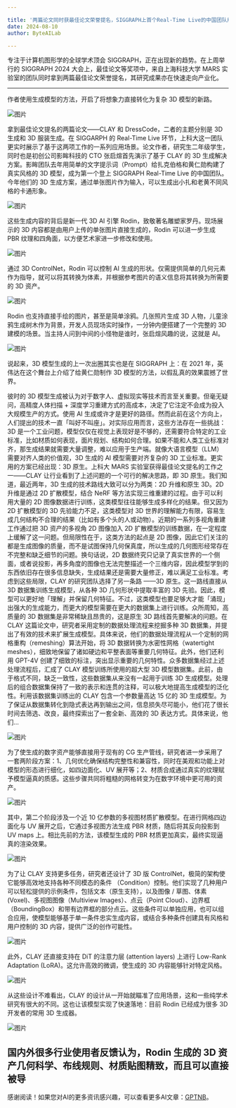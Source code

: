 ```yaml
---

title: '两篇论文同时获最佳论文荣誉提名，SIGGRAPH上首个Real-Time Live的中国团队用生成式AI创建3D世界'
date: 2024-08-10
author: ByteAILab

---
```


专注于计算机图形学的全球学术顶会 SIGGRAPH，正在出现新的趋势。在上周举行的 SIGGRAPH 2024 大会上，最佳论文等奖项中，来自上海科技大学 MARS 实验室的团队同时拿到两篇最佳论文荣誉提名，其研究成果亦在快速走向产业化。

---
作者使用生成模型的方法，开启了将想象力直接转化为复杂 3D 模型的新路。

![图片](https://mmbiz.qpic.cn/sz_mmbiz_png/KmXPKA19gWicmjsqHemTfZabWVZ6hX0XCyFP3dMU6JnTmua9y6PvDyq8ibkdwtiaXODZfkdx3N6SoVRvkRjBWpqkQ/640?wx_fmt=png&amp;from=appmsg)

拿到最佳论文提名的两篇论文——CLAY 和 DressCode，二者的主题分别是 3D 生成和 3D 服装生成。在 SIGGARPH 的 Real-Time Live 环节，上科大这一团队更实时展示了基于这两项工作的一系列应用场景。论文作者，研究生二年级学生，同时也是初创公司影眸科技的 CTO 张启煊首先演示了基于 CLAY 的 3D 生成解决方案。影眸团队去年用简单的文字提示词（Prompt）给扎克伯格和黄仁勋构建了真实风格的 3D 模型，成为第一个登上 SIGGRAPH Real-Time Live 的中国团队。今年他们的 3D 生成方案，通过单张图片作为输入，可以生成出小扎和老黄不同风格的卡通形象。

![图片](https://mmbiz.qpic.cn/sz_mmbiz_gif/KmXPKA19gWicmjsqHemTfZabWVZ6hX0XCDNRKC2ft04P0iam3aTLu9iab8yt1Hqdc4qCmghEvu5xiajBH3zQS8Hib5Q/640?wx_fmt=gif&amp;from=appmsg)

这些生成内容的背后是新一代 3D AI 引擎 Rodin，致敬著名雕塑家罗丹。现场展示的 3D 内容都是由用户上传的单张图片直接生成的，Rodin 可以进一步生成 PBR 纹理和四角面，以方便艺术家进一步修改和使用。

![图片](https://mmbiz.qpic.cn/sz_mmbiz_gif/KmXPKA19gWicmjsqHemTfZabWVZ6hX0XCU21TRFdagYOOpMl1w2heE4FSn5mSRZgYXAO3Sg06q4146DozsDia6tg/640?wx_fmt=gif&amp;from=appmsg)

通过 3D ControlNet，Rodin 可以控制 AI 生成的形状。仅需提供简单的几何元素作为指导，就可以将其转换为体素，并根据参考图片的语义信息将其转换为所需要的 3D 资产。

![图片](https://mmbiz.qpic.cn/sz_mmbiz_gif/KmXPKA19gWicmjsqHemTfZabWVZ6hX0XCsxQsJoCZLycx9g913YnCrfs8Hj8sAcgBgnPho1Adfk39NgvWLpHHqA/640?wx_fmt=gif&amp;from=appmsg)

Rodin 也支持直接手绘的图片，甚至是简单涂鸦。几张照片生成 3D 人物，儿童涂鸦生成树木作为背景，开发人员现场实时操作，一分钟内便搭建了一个完整的 3D 建模的场景。当主持人问到中间的小怪物是谁时，张启煊风趣的说，这就是 AI。

![图片](https://mmbiz.qpic.cn/sz_mmbiz_gif/KmXPKA19gWicmjsqHemTfZabWVZ6hX0XCTQLIcNkheTNBsjWlsC36p0Skz0wmxoicic2icUyRhVUtEQFc2HrC5dOOw/640?wx_fmt=gif&amp;from=appmsg)

说起来，3D 模型生成的上一次出圈其实也是在 SIGGRAPH 上：在 2021 年，英伟达在这个舞台上介绍了给黄仁勋制作 3D 模型的方法，以假乱真的效果震撼了世界。

彼时的 3D 模型生成被认为对于数字人、虚拟现实等技术而言至关重要。但毫无疑问，高精度人体扫描 + 深度学习重建方式的高成本，决定了它注定不会成为投入大规模生产的方式。使用 AI 生成或许才是更好的路径。然而此前在这个方向上，人们提出的技术一直「叫好不叫座」。对实际应用而言，这些方法存在一些挑战：3D 是一个工业问题，模型仅仅在视觉上表现好是不够的，还需要符合特定的工业标准，比如材质如何表现，面片规划、结构如何合理。如果不能和人类工业标准对齐，那生成结果就需要大量调整，难以应用于生产端。就像大语言模型（LLM）需要对齐人类的价值观，3D 生成的 AI 模型需要对齐复杂的 3D 工业标准。更实用的方案已经出现：3D 原生。上科大 MARS 实验室获得最佳论文提名的工作之一——CLAY 让行业看到了上述问题的一个可行的解决思路，即 3D 原生。我们知道，最近两年，3D 生成的技术路线大致可以分为两类：2D 升维和原生 3D。2D 升维是通过 2D 扩散模型，结合 NeRF 等方法实现三维重建的过程。由于可以利用大量的 2D 图像数据进行训练，这类模型往往能够生成多样化的结果。但又因为 2D 扩散模型的 3D 先验能力不足，这类模型对 3D 世界的理解能力有限，容易生成几何结构不合理的结果（比如有多个头的人或动物）。近期的一系列多视角重建工作通过把 3D 资产的多视角 2D 图像加入 2D 扩散模型的训练数据，在一定程度上缓解了这一问题。但局限性在于，这类方法的起点是 2D 图像，因此它们关注的都是生成图像的质量，而不是试图保持几何保真度，所以生成的几何图形经常存在不完整和缺乏细节的问题。换句话说，2D 数据终究只记录了真实世界的一个侧面，或者说投影，再多角度的图像也无法完整描述一个三维内容，因此模型学到的东西依旧存在很多信息缺失，生成结果还是需要大量修正，难以满足工业标准。考虑到这些局限，CLAY 的研究团队选择了另一条路 ——3D 原生。这一路线直接从 3D 数据集训练生成模型，从各种 3D 几何形状中提取丰富的 3D 先验。因此，模型可以更好地「理解」并保留几何特征。不过，这类模型也要足够大才能「涌现」出强大的生成能力，而更大的模型需要在更大的数据集上进行训练。众所周知，高质量的 3D 数据集是非常稀缺且昂贵的，这是原生 3D 路线首先要解决的问题。在 CLAY 这篇论文中，研究者采用定制的数据处理流程来挖掘多种 3D 数据集，并提出了有效的技术来扩展生成模型。具体来说，他们的数据处理流程从一个定制的网格重构（remeshing）算法开始，将 3D 数据转换为水密性网格（watertight meshes），细致地保留了诸如硬边和平整表面等重要几何特征。此外，他们还利用 GPT-4V 创建了细致的标注，突出显示重要的几何特性。众多数据集经过上述处理流程后，汇成了 CLAY 模型训练所使用的超大型 3D 模型数据集。此前，由于格式不同，缺乏一致性，这些数据集从来没有一起用于训练 3D 生成模型。处理后的组合数据集保持了一致的表示和连贯的注释，可以极大地提高生成模型的泛化性。利用该数据集训练出的 CLAY 包含一个参数量高达 15 亿的 3D 生成模型。为了保证从数据集转化到隐式表达再到输出之间，信息损失尽可能小，他们花了很长时间去筛选、改良，最终探索出了一套全新、高效的 3D 表达方式。具体来说，他们...

![图片](https://mmbiz.qpic.cn/sz_mmbiz_png/KmXPKA19gWicmjsqHemTfZabWVZ6hX0XCgmT9NEshQA59LDEjucUa8Q31dhiciaTkwCssXiaiaW8ibDlh03duqic1l6icw/640?wx_fmt=png&amp;from=appmsg)

为了使生成的数字资产能够直接用于现有的 CG 生产管线，研究者进一步采用了一套两阶段方案：1、几何优化确保结构完整性和兼容性，同时在美观和功能上对模型的形态进行细化，如四边面化、UV 展开等；2、材质合成通过真实的纹理赋予模型逼真的质感。这些步骤共同将粗糙的网格转变为在数字环境中更可用的资产。

![图片](https://mmbiz.qpic.cn/sz_mmbiz_gif/KmXPKA19gWicmjsqHemTfZabWVZ6hX0XCGic7IIJxEulhIJw5kaafybpwpwI778awmianTu3bBM3b7I60E9OWU7Hg/640?wx_fmt=gif&amp;from=appmsg)

其中，第二个阶段涉及一个近 10 亿参数的多视图材质扩散模型。在进行网格四边面化与 UV 展开之后，它通过多视图方法生成 PBR 材质，随后将其反向投影到 UV maps 上。相比先前的方法，该模型生成的 PBR 材质更加真实，最终实现逼真的渲染效果。

![图片](https://mmbiz.qpic.cn/sz_mmbiz_png/KmXPKA19gWicmjsqHemTfZabWVZ6hX0XCbFKQ0Pib4olhuOwhkibLeTp8EJupr78BX70ibkicNL47QIco5DJcPHmvqA/640?wx_fmt=png&amp;from=appmsg)

为了让 CLAY 支持更多任务，研究者还设计了 3D 版 ControlNet，极简的架构使它能够高效地支持各种不同模态的条件 （Condition）控制。他们实现了几种用户可以轻松提供的示例条件，包括文本（原生支持），以及图像 / 草图、体素 (Voxel)、多视图图像（Multiview Images）、点云（Point Cloud）、边界框（BoundingBox）和带有边界框的部分点云。这些条件可以单独应用，也可以组合应用，使模型能够基于单一条件忠实生成内容，或结合多种条件创建具有风格和用户控制的 3D 内容，提供广泛的创作可能性。

![图片](https://mmbiz.qpic.cn/sz_mmbiz_gif/KmXPKA19gWicmjsqHemTfZabWVZ6hX0XCL8y8rIbViarDaAtCChT4xvIEuy03j7A64gtdfVicM5iaK2RUfvrLPIBOg/640?wx_fmt=gif&amp;from=appmsg)

此外，CLAY 还直接支持在 DiT 的注意力层 (attention layers) 上进行 Low-Rank Adaptation (LoRA)。这允许高效的微调，使生成的 3D 内容能够针对特定风格。

![图片](https://mmbiz.qpic.cn/sz_mmbiz_png/KmXPKA19gWicmjsqHemTfZabWVZ6hX0XCnvWgT2a01BHelnp2ZNMKXSRls1K3bEOuDK839uJHUYUeLGLXJTr5LA/640?wx_fmt=png&amp;from=appmsg)

从这些设计不难看出，CLAY 的设计从一开始就瞄准了应用场景，这和一些纯学术研究有很大的不同。这也让该模型实现了快速落地：目前 Rodin 已经成为很多 3D 开发者的常用 3D 生成器。

![图片](https://mmbiz.qpic.cn/sz_mmbiz_png/KmXPKA19gWicmjsqHemTfZabWVZ6hX0XCibVHtU1aqK8a6snonmfPLf2KM4gTC7eZAicYQnm5sP4LGCDOlcy75pmg/640?wx_fmt=png&amp;from=appmsg)

国内外很多行业使用者反馈认为，Rodin 生成的 3D 资产几何科学、布线规则、材质贴图精致，而且可以直接被导
---
感谢阅读！如果您对AI的更多资讯感兴趣，可以查看更多AI文章：[GPTNB](https://gptnb.com)。